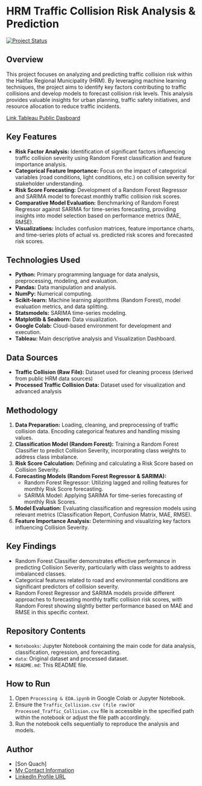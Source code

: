 # HRM Traffic Collision Risk Analysis & Prediction

[![Project Status](https://img.shields.io/badge/Status-Complete-brightgreen.svg)](https://github.com/quachhason/HRM_Traffic_Collision_Risk_Analysis_and_Prediction)

## Overview

This project focuses on analyzing and predicting traffic collision risk within the Halifax Regional Municipality (HRM).  By leveraging machine learning techniques, the project aims to identify key factors contributing to traffic collisions and develop models to forecast collision risk levels.  This analysis provides valuable insights for urban planning, traffic safety initiatives, and resource allocation to reduce traffic incidents.

[Link Tableau Public Dasboard](https://public.tableau.com/app/profile/sonquach/viz/HalifaxTrafficCollisionsPatternsandInsights2018-2024/Dashboard1)

## Key Features

*   **Risk Factor Analysis:** Identification of significant factors influencing traffic collision severity using Random Forest classification and feature importance analysis.
*   **Categorical Feature Importance:**  Focus on the impact of categorical variables (road conditions, light conditions, etc.) on collision severity for stakeholder understanding.
*   **Risk Score Forecasting:** Development of a Random Forest Regressor and SARIMA model to forecast monthly traffic collision risk scores.
*   **Comparative Model Evaluation:**  Benchmarking of Random Forest Regressor against SARIMA for time-series forecasting, providing insights into model selection based on performance metrics (MAE, RMSE).
*   **Visualizations:**  Includes confusion matrices, feature importance charts, and time-series plots of actual vs. predicted risk scores and forecasted risk scores.

## Technologies Used

*   **Python:** Primary programming language for data analysis, preprocessing, modeling, and evaluation.
*   **Pandas:** Data manipulation and analysis.
*   **NumPy:** Numerical computing.
*   **Scikit-learn:** Machine learning algorithms (Random Forest), model evaluation metrics, and data splitting.
*   **Statsmodels:** SARIMA time-series modeling.
*   **Matplotlib & Seaborn:** Data visualization.
*   **Google Colab:** Cloud-based environment for development and execution.
*   **Tableau:** Main descriptive analysis and Visualization Dashboard.

## Data Sources
*   **Traffic Collision (Raw File):**  Dataset used for cleaning process (derived from public HRM data sources)
*   **Processed Traffic Collision Data:**  Dataset used for visualization and advanced analysis

## Methodology

1.  **Data Preparation:** Loading, cleaning, and preprocessing of traffic collision data. Encoding categorical features and handling missing values.
2.  **Classification Model (Random Forest):** Training a Random Forest Classifier to predict Collision Severity, incorporating class weights to address class imbalance.
3.  **Risk Score Calculation:** Defining and calculating a Risk Score based on Collision Severity.
4.  **Forecasting Models (Random Forest Regressor & SARIMA):**
    *   Random Forest Regressor:  Utilizing lagged and rolling features for monthly Risk Score forecasting.
    *   SARIMA Model: Applying SARIMA for time-series forecasting of monthly Risk Scores.
5.  **Model Evaluation:**  Evaluating classification and regression models using relevant metrics (Classification Report, Confusion Matrix, MAE, RMSE).
6.  **Feature Importance Analysis:** Determining and visualizing key factors influencing Collision Severity.

## Key Findings

*   Random Forest Classifier demonstrates effective performance in predicting Collision Severity, particularly with class weights to address imbalanced classes.
*   Categorical features related to road and environmental conditions are significant predictors of collision severity.
*   Random Forest Regressor and SARIMA models provide different approaches to forecasting monthly traffic collision risk scores, with Random Forest showing slightly better performance based on MAE and RMSE in this specific context.

## Repository Contents

*   `Notebooks`: Jupyter Notebook containing the main code for data analysis, classification, regression, and forecasting.
*   `data`:  Original dataset and processed dataset.
*   `README.md`: This README file.

## How to Run

1.  Open `Processing & EDA.ipynb` in Google Colab or Jupyter Notebook.
2.  Ensure the `Traffic_Collision.csv (file raw)`or `Processed_Traffic_Collision.csv` file is accessible in the specified path within the notebook or adjust the file path accordingly.
3.  Run the notebook cells sequentially to reproduce the analysis and models.

## Author

*   [Son Quach]
*   [My Contact Information](quachhason.96@gmail.com)
*   [LinkedIn Profile URL](https://www.linkedin.com/in/quachhason/)
